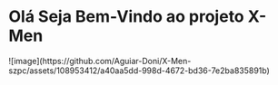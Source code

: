 <h1>Olá Seja Bem-Vindo ao projeto X-Men </h1>
<p>![image](https://github.com/Aguiar-Doni/X-Men-szpc/assets/108953412/a40aa5dd-998d-4672-bd36-7e2ba835891b)
</p>
